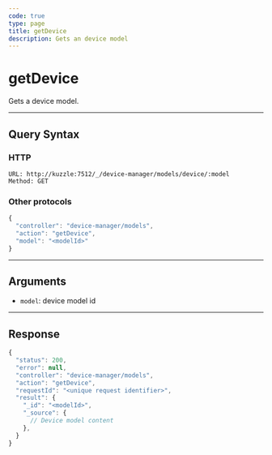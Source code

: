 ```yaml
---
code: true
type: page
title: getDevice
description: Gets an device model
---
```


# getDevice

Gets a device model.

---

## Query Syntax

### HTTP

```http
URL: http://kuzzle:7512/_/device-manager/models/device/:model
Method: GET
```

### Other protocols

```js
{
  "controller": "device-manager/models",
  "action": "getDevice",
  "model": "<modelId>"
}
```

---

## Arguments

- `model`: device model id

---

## Response

```js
{
  "status": 200,
  "error": null,
  "controller": "device-manager/models",
  "action": "getDevice",
  "requestId": "<unique request identifier>",
  "result": {
    "_id": "<modelId>",
    "_source": {
      // Device model content
    },
  }
}
```
